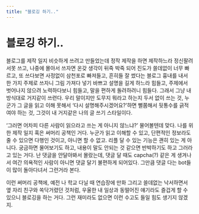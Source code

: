 ```yaml
---
title: "블로깅 하기.."
---
```

# 블로깅 하기..


블로그를 제작 일지 비슷하게 쓰려고 만들었는데 정작 제작을 하면 제작하느라 정신팔려서못 쓰고, 나중에 몰아서 쓰자면 온갖 생각이 뒤죽 박죽 되어 진도가 쓸데없이 너무 빠르고, 또 쓰다보면 사정없이 삼천포로 빠져들고, 흔히들 잘 썼다는 블로그 흉내를 내서 한 가지 주제로 쓰자니 그림 가져다 넣기 바쁘고 설명을 길게 하느라 힘들고, 주제에서 벗어나지 않으려 노력하다보니 힘들고, 말을 편하게 돌려하려니 힘들다. 그래서 그냥 내 방식대로 거지같이 쓰련다. 우리 말이지만 도무지 뭐라고 하는지 두서 없이 쓰는 것, 누군가 그 글을 읽고 이해 못해서 ‘다시 설명해주시겠어요?’하면 뻘쭘해서 뒷통수를 긁적여야 하는 것, 그것이 내 거지같은 나의 글 쓰기 스타일이다. 




‘그러면 어차피 다른 사람이 읽으라고 쓰는 게 아니지 않느냐?’ 물어볼텐데 맞다. 나를 위한 제작 일지 혹은 써머리 공책인 거다. 누군가 읽고 이해할 수 있고, 단편적인 정보라도 줄 수 있으면 다행인 것이고, 아니면 할 수 없고. 리플 달 수 있는 기능은 괜히 있는 게 아니다. 궁금하면 물어보기도 하고, 내용이 말도 안되는 것 같으면 반박하기도 하고 그러라고 있는 거다. 난 댓글을 안달아봐서 몰랐는데, 댓글 달 때도 capcha(?) 같은 게 생겨나서 여간 의욕적인 사람이 아니면 댓글 달기 불편하게 되어있다. 그만큼 댓글 다는 bot들이 많이 돌아다녀서 그런거라 본다.




이런 써머리 공책에, 예전 나 학교 다닐 때 연습장에 만화 그리고 쓸데없는 낙서하면서 옆 자리 친구와 쏙닥거렸던 것처럼, 우울한 내 일상과 동떨어진 얘기라도 즐겁게 할 수 있으니 블로깅을 하는 거다. 그런 재미라도 없으면 이런 수고도 들일 힘도 생기지 않겠지.


